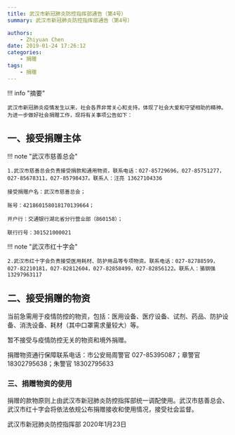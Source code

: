 ```yaml
---
title: 武汉市新冠肺炎防控指挥部通告（第4号）
summary: 武汉市新冠肺炎防控指挥部通告（第4号）

authors:
    - Zhiyuan Chen
date: 2019-01-24 17:26:12
categories: 
    - 捐赠
tags:
    - 捐赠
---
```


!!! info "摘要"

    武汉市新冠肺炎疫情发生以来，社会各界非常关心和支持，体现了社会大爱和守望相助的精神。为进一步做好社会捐赠工作，现将有关事项公告如下：

## 一、接受捐赠主体

!!! note "武汉市慈善总会"

    1.武汉市慈善总会负责接受捐款和通用物资，联系电话：027-85729696，027-85751277，027-85678311，027-85798437。联系人：汪亮 13627104336

    接受捐赠户名：武汉市慈善总会；

    账号：421860158018170139664；

    开户行：交通银行湖北省分行营业部（860158）；

    联行行号：301521000021

!!! note "武汉市红十字会"

    2.武汉市红十字会负责接受医用耗材、防护用品等专项物资。联系电话：027-82788599，027-82210181，027-82812604，027-82858499，027-82856122。联系人：骆钢强 13297963117

## 二、接受捐赠的物资

当前急需用于疫情防控的物资，包括：医用设备、医疗设备、试剂、药品、防护设备、消洗设备、耗材（其中口罩需求量较大）等。

暂不接受与疫情防控无关的物资和境外捐赠。

捐赠物资通行保障联系电话：市公安局周警官 027-85395087；章警官 18302795638；朱警官 18302795633

### 三、捐赠物资的使用

捐赠的款物原则上由武汉市新冠肺炎防控指挥部统一调配使用。武汉市慈善总会、武汉市红十字会将依法依规公布捐赠接收和使用情况，接受社会监督。

武汉市新冠肺炎防控指挥部
2020年1月23日
